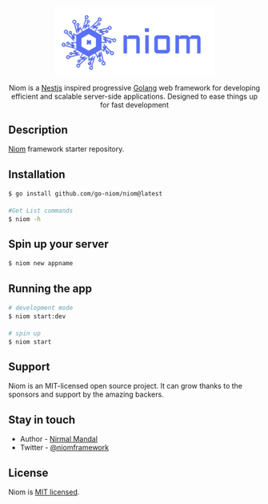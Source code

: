 
<p align="center">
  <a href="http://go-niom.com" target="blank"><img src="https://raw.githubusercontent.com/go-niom/niom/master/img/niom_logo.png" width="320" alt="Niom Logo" /></a>
</p>


<p align="center">Niom is a <a href="https://github.com/nestjs/nest" target="_blank">Nestjs</a> inspired progressive <a href="https://go.dev" target="_blank">Golang</a> web framework for developing efficient and scalable server-side applications. Designed to ease things up for fast development </p>

## Description

[Niom](https://github.com/niomgo/niom) framework starter repository.

## Installation

  ```bash 
  $ go install github.com/go-niom/niom@latest  

  #Get List commands 
  $ niom -h
  ```

## Spin up your server
 ```bash
 $ niom new appname 
 ```
## Running the app
  ```bash
# development mode
$ niom start:dev

# spin up
$ niom start

```
<!-- ## Test 

```bash 
# unit tests 
$ go test packageName
``` -->

## Support

Niom is an MIT-licensed open source project. It can grow thanks to the sponsors and support by the amazing backers.

## Stay in touch

- Author - [Nirmal Mandal](https://www.linkedin.com/in/nirmal-mandal-275706110)
- Twitter - [@niomframework](https://twitter.com/niomframework)

## License

Niom is [MIT licensed](LICENSE).

